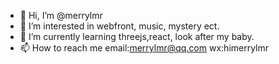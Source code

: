 - 👋 Hi, I’m @merrylmr
- 👀 I’m interested in webfront, music, mystery ect.
- 🌱 I’m currently learning threejs,react, look after my baby.
- 📫 How to reach me email:merrylmr@qq.com  wx:himerrylmr

<!---
merrylmr/merrylmr is a ✨ special ✨ repository because its `README.md` (this file) appears on your GitHub profile.
You can click the Preview link to take a look at your changes.
--->
